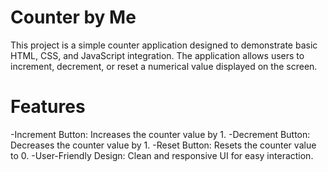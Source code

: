 # Counter by Me
This project is a simple counter application designed to demonstrate basic HTML, CSS, and JavaScript integration. The application allows users to increment, decrement, or reset a numerical value displayed on the screen.

# Features
-Increment Button: Increases the counter value by 1.
-Decrement Button: Decreases the counter value by 1.
-Reset Button: Resets the counter value to 0.
-User-Friendly Design: Clean and responsive UI for easy interaction.
